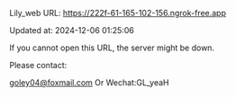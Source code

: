 Lily_web URL: https://222f-61-165-102-156.ngrok-free.app

Updated at: 2024-12-06 01:25:06

If you cannot open this URL, the server might be down.

Please contact: 

goley04@foxmail.com Or Wechat:GL_yeaH
